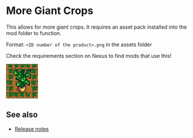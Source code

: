 ﻿# More Giant Crops
This allows for more giant crops. It requires an asset pack installed into the mod folder to
function.

Format: `<ID number of the product>.png` in the assets folder

Check the requirements section on Nexus to find mods that use this!

![](screenshot.png)

## See also
* [Release notes](release-notes.md)
